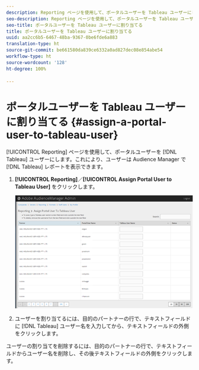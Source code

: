 ```yaml
---
description: Reporting ページを使用して、ポータルユーザーを Tableau ユーザーにします。これにより、ユーザーは Audience Manager で Tableau レポートを表示できます。
seo-description: Reporting ページを使用して、ポータルユーザーを Tableau ユーザーにします。これにより、ユーザーは Audience Manager で Tableau レポートを表示できます。
seo-title: ポータルユーザーを Tableau ユーザーに割り当てる
title: ポータルユーザーを Tableau ユーザーに割り当てる
uuid: aa2cc6b5-6467-48ba-9367-0be6fde6a883
translation-type: ht
source-git-commit: be661580da839ce6332a0ad827dec08e854abe54
workflow-type: ht
source-wordcount: '128'
ht-degree: 100%

---
```



# ポータルユーザーを Tableau ユーザーに割り当てる {#assign-a-portal-user-to-tableau-user}

<!-- t_tabeau.xml -->

[!UICONTROL Reporting] ページを使用して、ポータルユーザーを [!DNL Tableau] ユーザーにします。これにより、ユーザーは Audience Manager で [!DNL Tableau] レポートを表示できます。

1. **[!UICONTROL Reporting]**／**[!UICONTROL Assign Portal User to Tableau User]** をクリックします。

   ![](assets/tableau.png)

1. ユーザーを割り当てるには、目的のパートナーの行で、テキストフィールドに [!DNL Tableau] ユーザー名を入力してから、テキストフィールドの外側をクリックします。

ユーザーの割り当てを削除するには、目的のパートナーの行で、テキストフィールドからユーザー名を削除し、その後テキストフィールドの外側をクリックします。
